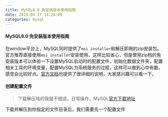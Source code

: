 ```yaml
---
title: MySQL8.0 免安装版本使用指南
date: 2019-04-17 14:24:49
categories: mysql
---
```


#### MySQL8.0 免安装版本使用指南
在window平台上，MySQL同时提供了`msi installer`和解压即用的zip安装包。官方推荐直接使用`msi installer`安装使用，这样比较省心，但是使用zip档的免安装版本可以体验一下设置MySQL启动时的配置文件，初始化数据文件夹，配置相关工具的环境变量，配置MySQL为系统服务的过程，这样可以做到心中有数，感觉会比较好点。[官方文档](https://dev.mysql.com/doc/refman/8.0/en/windows-install-archive.html)也提供了很详细的说明，大家感兴趣可以看一下。

<!-- more -->

#### 创建配置文件
> 下载解压啥的我就不细说，日常操作，MySQL[官方下载地址](https://dev.mysql.com/downloads/mysql/)

下载并解压到你指定的文件目录后，我们需要先一个配置文件
